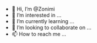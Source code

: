 - 👋 Hi, I’m @Zonimi
- 👀 I’m interested in ...
- 🌱 I’m currently learning ...
- 💞️ I’m looking to collaborate on ...
- 📫 How to reach me ...

<!---
Zonimi/Zonimi is a ✨ special ✨ repository because its `README.md` (this file) appears on your GitHub profile.
You can click the Preview link to take a look at your changes.
--->
